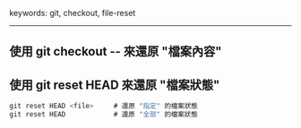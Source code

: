 keywords: git, checkout, file-reset

---
## 使用 git checkout -- <file> 來還原 "檔案內容"
## 使用 git reset HEAD <file> 來還原 "檔案狀態"
```js
git reset HEAD <file>     # 還原 "指定" 的檔案狀態
git reset HEAD            # 還原 "全部" 的檔案狀態
```